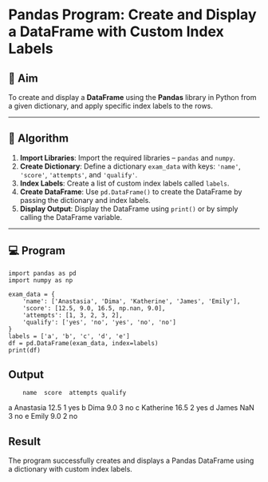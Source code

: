 # Pandas Program: Create and Display a DataFrame with Custom Index Labels

## 🎯 Aim

To create and display a **DataFrame** using the **Pandas** library in Python from a given dictionary, and apply specific index labels to the rows.

---

## 🧠 Algorithm

1. **Import Libraries**: Import the required libraries – `pandas` and `numpy`.
2. **Create Dictionary**: Define a dictionary `exam_data` with keys: `'name'`, `'score'`, `'attempts'`, and `'qualify'`.
3. **Index Labels**: Create a list of custom index labels called `labels`.
4. **Create DataFrame**: Use `pd.DataFrame()` to create the DataFrame by passing the dictionary and index labels.
5. **Display Output**: Display the DataFrame using `print()` or by simply calling the DataFrame variable.

---

## 💻 Program
```
import pandas as pd
import numpy as np

exam_data = {
    'name': ['Anastasia', 'Dima', 'Katherine', 'James', 'Emily'],
    'score': [12.5, 9.0, 16.5, np.nan, 9.0],
    'attempts': [1, 3, 2, 3, 2],
    'qualify': ['yes', 'no', 'yes', 'no', 'no']
}
labels = ['a', 'b', 'c', 'd', 'e']
df = pd.DataFrame(exam_data, index=labels)
print(df)
```

## Output
        name  score  attempts qualify
a  Anastasia   12.5         1     yes
b       Dima    9.0         3      no
c  Katherine   16.5         2     yes
d      James    NaN         3      no
e      Emily    9.0         2      no


## Result
The program successfully creates and displays a Pandas DataFrame using a dictionary with custom index labels.
